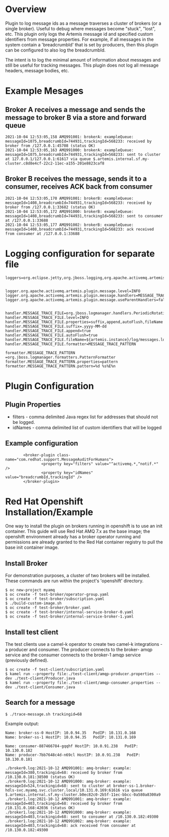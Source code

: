 
# Overview

Plugin to log message ids as a message traverses a cluster of brokers (or a single broker).  Useful to debug where messages become "stuck", "lost", etc.  This plugin only logs the Artemis message id and specified custom identifiers from message properties.  For example, if all messages in the system contain a 'breadcrumbId' that is set by producers, then this plugin can be configured to also log the breadcrumbId.

The intent is to log the minimal amount of information about messages and still be useful for tracking messages.  This plugin does not log all message headers, message bodies, etc.

# Example Mesages


## Broker A receives a message and sends the message to broker B via a store and forward queue
```
2021-10-04 12:53:05,158 AMQ991001: brokerA: exampleQueue: messageId=1075,breadcrumbId=744931,trackingId=568233: received by broker from /127.0.0.1:45708 (status OK)
2021-10-04 12:53:05,163 AMQ991000: brokerA: exampleQueue: messageId=1075,breadcrumbId=744931,trackingId=568233: sent to cluster at 127.0.0.1/127.0.0.1:61617 via queue $.artemis.internal.sf.my-cluster.c8d8e4cf-22c2-11ec-a155-201e8823caf8
```

## Broker B receives the message, sends it to a consumer, receives ACK back from consumer
```
2021-10-04 12:53:05,170 AMQ991001: brokerB: exampleQueue: messageId=1408,breadcrumbId=744931,trackingId=568233: received by broker from /127.0.0.1:33682 (status OK)
2021-10-04 12:53:05,172 AMQ991000: brokerB: exampleQueue: messageId=1408,breadcrumbId=744931,trackingId=568233: sent to consumer at /127.0.0.1:33688
2021-10-04 12:53:05,177 AMQ991002: brokerB: exampleQueue: messageId=1408,breadcrumbId=744931,trackingId=568233: ack received from consumer at /127.0.0.1:33688
```

# Logging configuration for separate file
```
loggers=org.eclipse.jetty,org.jboss.logging,org.apache.activemq.artemis.core.server,org.apache.activemq.artemis.utils,org.apache.activemq.artemis.utils.critical,org.apache.activemq.artemis.journal,org.apache.activemq.artemis.jms.server,org.apache.activemq.artemis.integration.bootstrap,org.apache.activemq.audit.base,org.apache.activemq.audit.message,org.apache.activemq.audit.resource


logger.org.apache.activemq.artemis.plugin.message.level=INFO
logger.org.apache.activemq.artemis.plugin.message.handlers=MESSAGE_TRACE_FILE
logger.org.apache.activemq.artemis.plugin.message.useParentHandlers=false


handler.MESSAGE_TRACE_FILE=org.jboss.logmanager.handlers.PeriodicRotatingFileHandler
handler.MESSAGE_TRACE_FILE.level=INFO
handler.MESSAGE_TRACE_FILE.properties=suffix,append,autoFlush,fileName
handler.MESSAGE_TRACE_FILE.suffix=.yyyy-MM-dd
handler.MESSAGE_TRACE_FILE.append=true
handler.MESSAGE_TRACE_FILE.autoFlush=true
handler.MESSAGE_TRACE_FILE.fileName=${artemis.instance}/log/messages.log
handler.MESSAGE_TRACE_FILE.formatter=MESSAGE_TRACE_PATTERN

formatter.MESSAGE_TRACE_PATTERN =org.jboss.logmanager.formatters.PatternFormatter
formatter.MESSAGE_TRACE_PATTERN.properties=pattern
formatter.MESSAGE_TRACE_PATTERN.pattern=%d %s%E%n
```

# Plugin Configuration

## Plugin Properties

* filters - comma delimited Java regex list for addresses that should not be logged.
* idNames - comma delimited list of custom identifiers that will be logged

## Example configuration

```
        <broker-plugin class-name="com.redhat.support.MessageAuditForHumans">
                <property key="filters" value="^activemq.*,^notif.*" />
                <property key="idNames" value="breadcrumbId,trackingId" />
        </broker-plugin>
```        

# Red Hat Openshift Installation/Example

One way to install the plugin on brokers running in openshift is to use an init container.  This guide will use Red Hat AMQ 7.x as the base image; the openshift environment already has a broker operator running and permissions are already granted to the Red Hat container registry to pull the base init container image.

## Install Broker

For demonstration purposes, a cluster of two brokers will be installed.  These commands are run within the project's 'openshift' directory.

```
$ oc new-project myamq
$ oc create -f test-broker/operator-group.yaml 
$ oc create -f test-broker/subscription.yaml 
$ ./build-custom-image.sh
$ oc create -f test-broker/broker.yaml
$ oc create -f test-broker/internal-service-broker-0.yaml 
$ oc create -f test-broker/internal-service-broker-1.yaml 
```


## Install test client

The test clients use a camel-k operator to create two camel-k integrations - a producer and consumer.  The producer connects to the broker- amqp service and the consumer connects to the broker-1 amqp service (previously defined).

```
$ oc create -f test-client/subscription.yaml
$ kamel run --property file:./test-client/amqp-producer.properties --dev ./test-client/Producer.java
$ kamel run --property file:./test-client/amqp-consumer.properties --dev ./test-client/Consumer.java
```

## Search for a message

```
$ ./trace-message.sh trackingid=68
```

Example output:
```
Name: broker-ss-0 HostIP: 10.0.94.35   PodIP: 10.131.0.168
Name: broker-ss-1 HostIP: 10.0.94.35   PodIP: 10.131.0.169

Name: consumer-887466784-gqqhf HostIP: 10.0.91.238   PodIP: 10.130.0.182
Name: producer-7bb7648c4d-n69cl HostIP: 10.0.91.238   PodIP: 10.130.0.181

./broker0.log:2021-10-12 AMQ991001: amq-broker: example: messageId=380,trackingid=68: received by broker from /10.130.0.181:38500 (status OK)
./broker0.log:2021-10-12 AMQ991000: amq-broker: example: messageId=524,trackingid=68: sent to cluster at broker-ss-1.broker-hdls-svc.myamq.svc.cluster.local/10.131.0.169:61616 via queue $.artemis.internal.sf.my-cluster.b0ec82c0-2b5f-11ec-bbcc-0a580a8300a9
./broker1.log:2021-10-12 AMQ991001: amq-broker: example: messageId=403,trackingid=68: received by broker from /10.131.0.168:42036 (status OK)
./broker1.log:2021-10-12 AMQ991000: amq-broker: example: messageId=403,trackingid=68: sent to consumer at /10.130.0.182:49300
./broker1.log:2021-10-12 AMQ991002: amq-broker: example: messageId=403,trackingid=68: ack received from consumer at /10.130.0.182:49300
```
